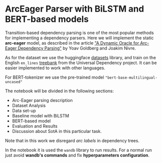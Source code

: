 # ArcEager Parser with BiLSTM and BERT-based models

Transition-based dependency parsing is one of the most popular methods for implementing a dependency parsers. 
Here we will implement the static **arc-eager** model, as described in the article ["A Dynamic Oracle for Arc-Eager Dependency Parsing"](https://aclanthology.org/C12-1059/) by Yoav Goldberg and Joakim Nivre.  

As for the dataset we use the huggingface [datasets](https://github.com/huggingface/datasets) library, 
and train on the English `en_lines` [treebank](https://huggingface.co/datasets/viewer/?dataset=universal_dependencies) from the Universal Dependency project. 
It can be easier implemented to work with other languages.

For BERT-tokenizer we use the pre-trained model `"bert-base-multilingual-uncased"`

The notebook will be divided in the following sections:
- Arc-Eager parsing description 
- Dataset Analysis 
- Data set-up
- Baseline model with BiLSTM
- BERT-based model
- Evaluation and Results
- Discussion about SotA in this particular task.

Note that in this work we disregard *arc labels* in dependency trees.

In the notebook it is used the `wandb` library to run results. For a normal run just avoid **wandb's commands** and  fix **hyperparameters configuration**.
